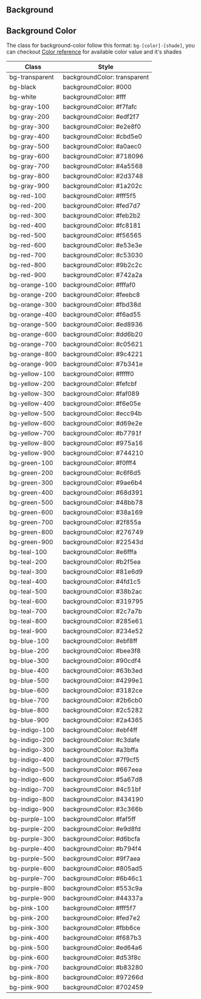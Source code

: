 ## Background


## Background Color

The class for background-color follow this format: `bg-[color]-[shade]`, you can checkout [Color reference](/guide/reference) for available color value and it's shades


<div class="table-wrapper">

Class | Style
--- | ---
bg-transparent |<span class="color-value"> <span>backgroundColor: transparent</span><span class="color" style="background-color: transparent"></span></span>
bg-black | <span class="color-value"><span>backgroundColor: #000</span><span class="color" style="background-color:#000"></span></span>
bg-white | <span class="color-value"><span>backgroundColor: #fff</span><span class="color" style="background-color:#fff"></span></span>
bg-gray-100 | <span class="color-value"><span>backgroundColor: #f7fafc</span><span class="color" style="background-color:#f7fafc"></span></span>
bg-gray-200 | <span class="color-value"><span>backgroundColor: #edf2f7</span><span class="color" style="background-color:#edf2f7"></span></span>
bg-gray-300 | <span class="color-value"><span>backgroundColor: #e2e8f0</span><span class="color" style="background-color:#e2e8f0"></span></span>
bg-gray-400 | <span class="color-value"><span>backgroundColor: #cbd5e0</span><span class="color" style="background-color:#cbd5e0"></span></span>
bg-gray-500 | <span class="color-value"><span>backgroundColor: #a0aec0</span><span class="color" style="background-color:#a0aec0"></span></span>
bg-gray-600 | <span class="color-value"><span>backgroundColor: #718096</span><span class="color" style="background-color:#718096"></span></span>
bg-gray-700 | <span class="color-value"><span>backgroundColor: #4a5568</span><span class="color" style="background-color:#4a5568"></span></span>
bg-gray-800 | <span class="color-value"><span>backgroundColor: #2d3748</span><span class="color" style="background-color:#2d3748"></span></span>
bg-gray-900 | <span class="color-value"><span>backgroundColor: #1a202c</span><span class="color" style="background-color:#1a202c"></span></span>
bg-red-100 | <span class="color-value"><span>backgroundColor: #fff5f5</span><span class="color" style="background-color:#fff5f5"></span></span>
bg-red-200 | <span class="color-value"><span>backgroundColor: #fed7d7</span><span class="color" style="background-color:#fed7d7"></span></span>
bg-red-300 | <span class="color-value"><span>backgroundColor: #feb2b2</span><span class="color" style="background-color:#feb2b2"></span></span>
bg-red-400 | <span class="color-value"><span>backgroundColor: #fc8181</span><span class="color" style="background-color:#fc8181"></span></span>
bg-red-500 | <span class="color-value"><span>backgroundColor: #f56565</span><span class="color" style="background-color:#f56565"></span></span>
bg-red-600 | <span class="color-value"><span>backgroundColor: #e53e3e</span><span class="color" style="background-color:#e53e3e"></span></span>
bg-red-700 | <span class="color-value"><span>backgroundColor: #c53030</span><span class="color" style="background-color:#c53030"></span></span>
bg-red-800 | <span class="color-value"><span>backgroundColor: #9b2c2c</span><span class="color" style="background-color:#9b2c2c"></span></span>
bg-red-900 | <span class="color-value"><span>backgroundColor: #742a2a</span><span class="color" style="background-color:#742a2a"></span></span>
bg-orange-100 | <span class="color-value"><span>backgroundColor: #fffaf0</span><span class="color" style="background-color:#fffaf0"></span></span>
bg-orange-200 | <span class="color-value"><span>backgroundColor: #feebc8</span><span class="color" style="background-color:#feebc8"></span></span>
bg-orange-300 | <span class="color-value"><span>backgroundColor: #fbd38d</span><span class="color" style="background-color:#fbd38d"></span></span>
bg-orange-400 | <span class="color-value"><span>backgroundColor: #f6ad55</span><span class="color" style="background-color:#f6ad55"></span></span>
bg-orange-500 | <span class="color-value"><span>backgroundColor: #ed8936</span><span class="color" style="background-color:#ed8936"></span></span>
bg-orange-600 | <span class="color-value"><span>backgroundColor: #dd6b20</span><span class="color" style="background-color:#dd6b20"></span></span>
bg-orange-700 | <span class="color-value"><span>backgroundColor: #c05621</span><span class="color" style="background-color:#c05621"></span></span>
bg-orange-800 | <span class="color-value"><span>backgroundColor: #9c4221</span><span class="color" style="background-color:#9c4221"></span></span>
bg-orange-900 | <span class="color-value"><span>backgroundColor: #7b341e</span><span class="color" style="background-color:#7b341e"></span></span>
bg-yellow-100 | <span class="color-value"><span>backgroundColor: #fffff0</span><span class="color" style="background-color:#fffff0"></span></span>
bg-yellow-200 | <span class="color-value"><span>backgroundColor: #fefcbf</span><span class="color" style="background-color:#fefcbf"></span></span>
bg-yellow-300 | <span class="color-value"><span>backgroundColor: #faf089</span><span class="color" style="background-color:#faf089"></span></span>
bg-yellow-400 | <span class="color-value"><span>backgroundColor: #f6e05e</span><span class="color" style="background-color:#f6e05e"></span></span>
bg-yellow-500 | <span class="color-value"><span>backgroundColor: #ecc94b</span><span class="color" style="background-color:#ecc94b"></span></span>
bg-yellow-600 | <span class="color-value"><span>backgroundColor: #d69e2e</span><span class="color" style="background-color:#d69e2e"></span></span>
bg-yellow-700 | <span class="color-value"><span>backgroundColor: #b7791f</span><span class="color" style="background-color:#b7791f"></span></span>
bg-yellow-800 | <span class="color-value"><span>backgroundColor: #975a16</span><span class="color" style="background-color:#975a16"></span></span>
bg-yellow-900 | <span class="color-value"><span>backgroundColor: #744210</span><span class="color" style="background-color:#744210"></span></span>
bg-green-100 | <span class="color-value"><span>backgroundColor: #f0fff4</span><span class="color" style="background-color:#f0fff4"></span></span>
bg-green-200 | <span class="color-value"><span>backgroundColor: #c6f6d5</span><span class="color" style="background-color:#c6f6d5"></span></span>
bg-green-300 | <span class="color-value"><span>backgroundColor: #9ae6b4</span><span class="color" style="background-color:#9ae6b4"></span></span>
bg-green-400 | <span class="color-value"><span>backgroundColor: #68d391</span><span class="color" style="background-color:#68d391"></span></span>
bg-green-500 | <span class="color-value"><span>backgroundColor: #48bb78</span><span class="color" style="background-color:#48bb78"></span></span>
bg-green-600 | <span class="color-value"><span>backgroundColor: #38a169</span><span class="color" style="background-color:#38a169"></span></span>
bg-green-700 | <span class="color-value"><span>backgroundColor: #2f855a</span><span class="color" style="background-color:#2f855a"></span></span>
bg-green-800 | <span class="color-value"><span>backgroundColor: #276749</span><span class="color" style="background-color:#276749"></span></span>
bg-green-900 | <span class="color-value"><span>backgroundColor: #22543d</span><span class="color" style="background-color:#22543d"></span></span>
bg-teal-100 | <span class="color-value"><span>backgroundColor: #e6fffa</span><span class="color" style="background-color:#e6fffa"></span></span>
bg-teal-200 | <span class="color-value"><span>backgroundColor: #b2f5ea</span><span class="color" style="background-color:#b2f5ea"></span></span>
bg-teal-300 | <span class="color-value"><span>backgroundColor: #81e6d9</span><span class="color" style="background-color:#81e6d9"></span></span>
bg-teal-400 | <span class="color-value"><span>backgroundColor: #4fd1c5</span><span class="color" style="background-color:#4fd1c5"></span></span>
bg-teal-500 | <span class="color-value"><span>backgroundColor: #38b2ac</span><span class="color" style="background-color:#38b2ac"></span></span>
bg-teal-600 | <span class="color-value"><span>backgroundColor: #319795</span><span class="color" style="background-color:#319795"></span></span>
bg-teal-700 | <span class="color-value"><span>backgroundColor: #2c7a7b</span><span class="color" style="background-color:#2c7a7b"></span></span>
bg-teal-800 | <span class="color-value"><span>backgroundColor: #285e61</span><span class="color" style="background-color:#285e61"></span></span>
bg-teal-900 | <span class="color-value"><span>backgroundColor: #234e52</span><span class="color" style="background-color:#234e52"></span></span>
bg-blue-100 | <span class="color-value"><span>backgroundColor: #ebf8ff</span><span class="color" style="background-color:#ebf8ff"></span></span>
bg-blue-200 | <span class="color-value"><span>backgroundColor: #bee3f8</span><span class="color" style="background-color:#bee3f8"></span></span>
bg-blue-300 | <span class="color-value"><span>backgroundColor: #90cdf4</span><span class="color" style="background-color:#90cdf4"></span></span>
bg-blue-400 | <span class="color-value"><span>backgroundColor: #63b3ed</span><span class="color" style="background-color:#63b3ed"></span></span>
bg-blue-500 | <span class="color-value"><span>backgroundColor: #4299e1</span><span class="color" style="background-color:#4299e1"></span></span>
bg-blue-600 | <span class="color-value"><span>backgroundColor: #3182ce</span><span class="color" style="background-color:#3182ce"></span></span>
bg-blue-700 | <span class="color-value"><span>backgroundColor: #2b6cb0</span><span class="color" style="background-color:#2b6cb0"></span></span>
bg-blue-800 | <span class="color-value"><span>backgroundColor: #2c5282</span><span class="color" style="background-color:#2c5282"></span></span>
bg-blue-900 | <span class="color-value"><span>backgroundColor: #2a4365</span><span class="color" style="background-color:#2a4365"></span></span>
bg-indigo-100 | <span class="color-value"><span>backgroundColor: #ebf4ff</span><span class="color" style="background-color:#ebf4ff"></span></span>
bg-indigo-200 | <span class="color-value"><span>backgroundColor: #c3dafe</span><span class="color" style="background-color:#c3dafe"></span></span>
bg-indigo-300 | <span class="color-value"><span>backgroundColor: #a3bffa</span><span class="color" style="background-color:#a3bffa"></span></span>
bg-indigo-400 | <span class="color-value"><span>backgroundColor: #7f9cf5</span><span class="color" style="background-color:#7f9cf5"></span></span>
bg-indigo-500 | <span class="color-value"><span>backgroundColor: #667eea</span><span class="color" style="background-color:#667eea"></span></span>
bg-indigo-600 | <span class="color-value"><span>backgroundColor: #5a67d8</span><span class="color" style="background-color:#5a67d8"></span></span>
bg-indigo-700 | <span class="color-value"><span>backgroundColor: #4c51bf</span><span class="color" style="background-color:#4c51bf"></span></span>
bg-indigo-800 | <span class="color-value"><span>backgroundColor: #434190</span><span class="color" style="background-color:#434190"></span></span>
bg-indigo-900 | <span class="color-value"><span>backgroundColor: #3c366b</span><span class="color" style="background-color:#3c366b"></span></span>
bg-purple-100 | <span class="color-value"><span>backgroundColor: #faf5ff</span><span class="color" style="background-color:#faf5ff"></span></span>
bg-purple-200 | <span class="color-value"><span>backgroundColor: #e9d8fd</span><span class="color" style="background-color:#e9d8fd"></span></span>
bg-purple-300 | <span class="color-value"><span>backgroundColor: #d6bcfa</span><span class="color" style="background-color:#d6bcfa"></span></span>
bg-purple-400 | <span class="color-value"><span>backgroundColor: #b794f4</span><span class="color" style="background-color:#b794f4"></span></span>
bg-purple-500 | <span class="color-value"><span>backgroundColor: #9f7aea</span><span class="color" style="background-color:#9f7aea"></span></span>
bg-purple-600 | <span class="color-value"><span>backgroundColor: #805ad5</span><span class="color" style="background-color:#805ad5"></span></span>
bg-purple-700 | <span class="color-value"><span>backgroundColor: #6b46c1</span><span class="color" style="background-color:#6b46c1"></span></span>
bg-purple-800 | <span class="color-value"><span>backgroundColor: #553c9a</span><span class="color" style="background-color:#553c9a"></span></span>
bg-purple-900 | <span class="color-value"><span>backgroundColor: #44337a</span><span class="color" style="background-color:#44337a"></span></span>
bg-pink-100 | <span class="color-value"><span>backgroundColor: #fff5f7</span><span class="color" style="background-color:#fff5f7"></span></span>
bg-pink-200 | <span class="color-value"><span>backgroundColor: #fed7e2</span><span class="color" style="background-color:#fed7e2"></span></span>
bg-pink-300 | <span class="color-value"><span>backgroundColor: #fbb6ce</span><span class="color" style="background-color:#fbb6ce"></span></span>
bg-pink-400 | <span class="color-value"><span>backgroundColor: #f687b3</span><span class="color" style="background-color:#f687b3"></span></span>
bg-pink-500 | <span class="color-value"><span>backgroundColor: #ed64a6</span><span class="color" style="background-color:#ed64a6"></span></span>
bg-pink-600 | <span class="color-value"><span>backgroundColor: #d53f8c</span><span class="color" style="background-color:#d53f8c"></span></span>
bg-pink-700 | <span class="color-value"><span>backgroundColor: #b83280</span><span class="color" style="background-color:#b83280"></span></span>
bg-pink-800 | <span class="color-value"><span>backgroundColor: #97266d</span><span class="color" style="background-color:#97266d"></span></span>
bg-pink-900 | <span class="color-value"><span>backgroundColor: #702459</span><span class="color" style="background-color:#702459"></span></span>

</div>